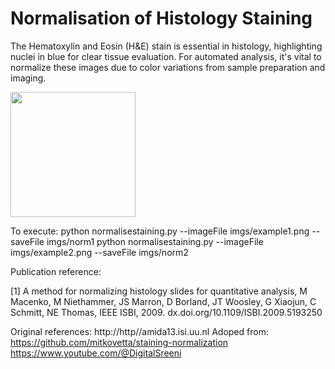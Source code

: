 # Normalisation of Histology Staining
The Hematoxylin and Eosin (H&amp;E) stain is essential in histology, highlighting nuclei in blue for clear tissue evaluation. For automated analysis, it's vital to normalize these images due to color variations from sample preparation and imaging.


<img src="https://github.com/bill-close/NormalisationHistologyStaining/assets/90579801/e43f2876-0f78-4b72-9880-b9a5d2e9178a" width="200">


To execute:
python normalisestaining.py --imageFile imgs/example1.png --saveFile imgs/norm1
python normalisestaining.py --imageFile imgs/example2.png --saveFile imgs/norm2



Publication reference:

[1] A method for normalizing histology slides for quantitative analysis, M Macenko, M Niethammer, JS Marron, D Borland, JT Woosley, G Xiaojun, C Schmitt, NE Thomas, IEEE ISBI, 2009. dx.doi.org/10.1109/ISBI.2009.5193250

Original references:
http://http//amida13.isi.uu.nl
Adoped from:
https://github.com/mitkovetta/staining-normalization
https://www.youtube.com/@DigitalSreeni


